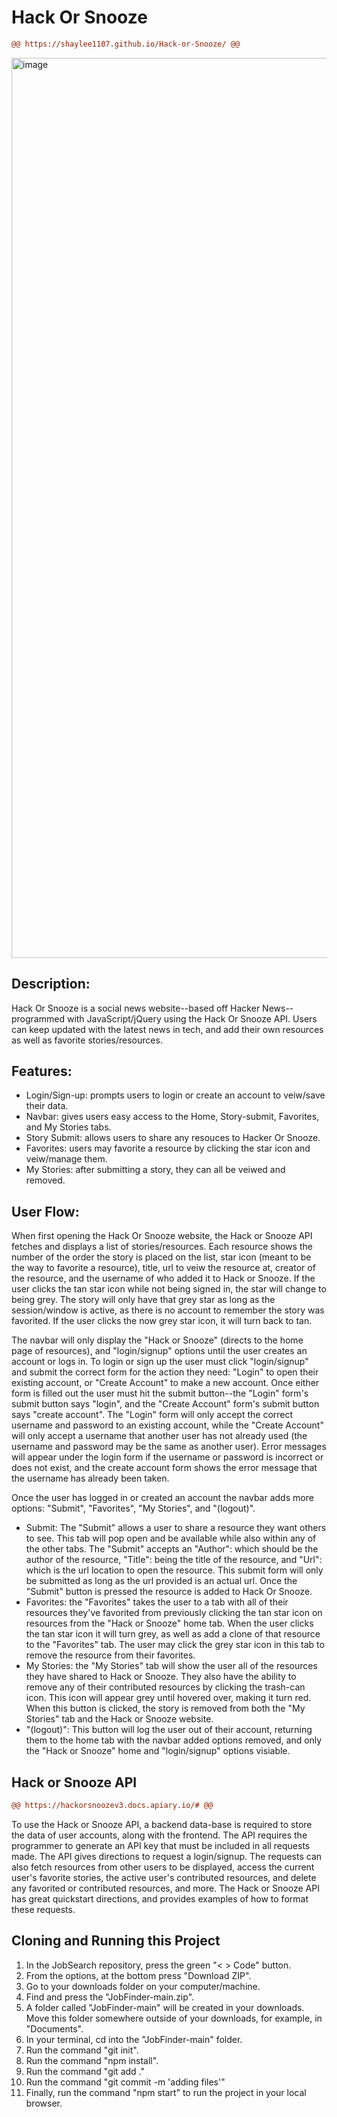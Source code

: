 <h1>Hack Or Snooze</h1>

  ````diff
@@ https://shaylee1107.github.io/Hack-or-Snooze/ @@
````


<img width="1440" alt="image" src="https://github.com/user-attachments/assets/02dbbc1a-1a6b-4d0c-9254-1a40a4c31677">



<h2>Description:</h2>
<p>Hack Or Snooze is a social news website--based off Hacker News--programmed with JavaScript/jQuery using the Hack Or Snooze API. Users can keep updated with the latest news in tech, and add their own resources as well as favorite stories/resources.</p>

<h2>Features:</h2>
<ul>
  <li>Login/Sign-up: prompts users to login or create an account to veiw/save their data.</li>
  <li>Navbar: gives users easy access to the Home, Story-submit, Favorites, and My Stories tabs.</li>
  <li>Story Submit: allows users to share any resouces to Hacker Or Snooze.</li>
  <li>Favorites: users may favorite a resource by clicking the star icon and veiw/manage them.</li>
  <li>My Stories: after submitting a story, they can all be veiwed and removed.</li>
</ul>

<h2>User Flow:</h2>
<p>When first opening the Hack Or Snooze website, the Hack or Snooze API fetches and displays a list of stories/resources. Each resource shows the number of the order the story is placed on the list, star icon (meant to be the way to favorite a resource), title, url to veiw the resource at, creator of the resource, and the username of who added it to Hack or Snooze. If the user clicks the tan star icon while not being signed in, the star will change to being grey. The story will only have that grey star as long as the session/window is active, as there is no account to remember the story was favorited. If the user clicks the now grey star icon, it will turn back to tan.</p>

<p>The navbar will only display the "Hack or Snooze" (directs to the home page of resources), and "login/signup" options until the user creates an account or logs in. To login or sign up the user must click "login/signup" and submit the correct form for the action they need: "Login" to open their existing account, or "Create Account" to make a new account. Once either form is filled out the user must hit the submit button--the "Login" form's submit button says "login", and the "Create Account" form's submit button says "create account". The "Login" form will only accept the correct username and password to an existing account, while the "Create Account" will only accept a username that another user has not already used (the username and password may be the same as another user). Error messages will appear under the login form if the username or password is incorrect or does not exist, and the create account form shows the error message that the username has already been taken.</p>  

<p>Once the user has logged in or created an account the navbar adds more options: "Submit", "Favorites", "My Stories", and "(logout)".</p> 
<ul>
  <li>Submit: The "Submit" allows a user to share a resource they want others to see. This tab will pop open and be available while also within any of the other tabs. The "Submit" accepts an "Author": which should be the author of the resource, "Title": being the title of the resource, and "Url": which is the url location to open the resource. This submit form will only be submitted as long as the url provided is an actual url. Once the "Submit" button is pressed the resource is added to Hack Or Snooze.</li>
  <li>Favorites: the "Favorites" takes the user to a tab with all of their resources they've favorited from previously clicking the tan star icon on resources from the "Hack or Snooze" home tab. When the user clicks the tan star icon it will turn grey, as well as add a clone of that resource to the "Favorites" tab. The user may click the grey star icon in this tab to remove the resource from their favorites.</li>
  <li>My Stories: the "My Stories" tab will show the user all of the resources they have shared to Hack or Snooze. They also have the ability to remove any of their contributed resources by clicking the trash-can icon. This icon will appear grey until hovered over, making it turn red. When this button is clicked, the story is removed from both the "My Stories" tab and the Hack or Snooze website.</li>
  <li>"(logout)": This button will log the user out of their account, returning them to the home tab with the navbar added options removed, and only the "Hack or Snooze" home and "login/signup" options visiable.</li>
</ul>

<h2>Hack or Snooze API</h2>

  ````diff
@@ https://hackorsnoozev3.docs.apiary.io/# @@
````

<p>To use the Hack or Snooze API, a backend data-base is required to store the data of user accounts, along with the frontend. The API requires the programmer to generate an API key that must be included in all requests made. The API gives directions to request a login/signup. The requests can also fetch resources from other users to be displayed, access the current user's favorite stories, the active user's contributed resources, and delete any favorited or contributed resources, and more. The Hack or Snooze API has great quickstart directions, and provides examples of how to format these requests.</p>

<h2>Cloning and Running this Project</h2>
<ol>
  <li>In the JobSearch repository, press the green "< > Code" button.</li>
  <li>From the options, at the bottom press "Download ZIP".</li>
  <li>Go to your downloads folder on your computer/machine.</li>
  <li>Find and press the "JobFinder-main.zip".</li>
  <li>A folder called "JobFinder-main" will be created in your downloads. Move this folder somewhere outside of your downloads, for example, in "Documents".</li>
  <li>In your terminal, cd into the "JobFinder-main" folder.</li>
  <li>Run the command "git init".</li>
  <li>Run the command "npm install".</li>
  <li>Run the command "git add ."</li>
  <li>Run the command "git commit -m 'adding files'" </li>
  <li>Finally, run the command "npm start" to run the project in your local browser.</li>
</ol>




